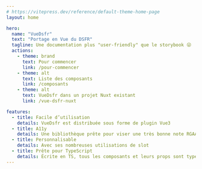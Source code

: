 ```yaml
---
# https://vitepress.dev/reference/default-theme-home-page
layout: home

hero:
  name: "VueDsfr"
  text: "Portage en Vue du DSFR"
  tagline: Une documentation plus "user-friendly" que le storybook 😜
  actions:
    - theme: brand
      text: Pour commencer
      link: /pour-commencer
    - theme: alt
      text: Liste des composants
      link: /composants
    - theme: alt
      text: VueDsfr dans un projet Nuxt existant
      link: /vue-dsfr-nuxt

features:
  - title: Facile d’utilisation
    details: VueDsfr est distribuée sous forme de plugin Vue3
  - title: A11y
    details: Une bibliothèque prête pour viser une très bonne note RGAA
  - title: Personnalisable
    details: Avec ses nombreuses utilisations de slot
  - title: Prête pour TypeScript
    details: Écrite en TS, tous les composants et leurs props sont typés
---
```


